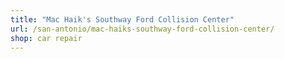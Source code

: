 ```yaml
---
title: "Mac Haik's Southway Ford Collision Center"
url: /san-antonio/mac-haiks-southway-ford-collision-center/
shop: car repair
---
```

